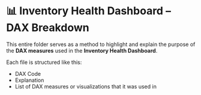 # 📊 Inventory Health Dashboard – DAX Breakdown

This entire folder serves as a method to highlight and explain the purpose of the **DAX measures** used in the **Inventory Health Dashboard**.

Each file is structured like this:
- DAX Code
- Explanation
- List of DAX measures or visualizations that it was used in
